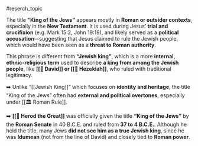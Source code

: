 #reserch_topic 

The title **“King of the Jews”** appears mostly in **Roman or outsider contexts**, especially in the **New Testament**. It is used during Jesus’ **trial and crucifixion** (e.g. Mark 15:2, John 19:19), and likely served as a **political accusation**—suggesting that Jesus claimed to rule the Jewish people, which would have been seen as a **threat to Roman authority**.

This phrase is different from **“Jewish king”**, which is a more **internal, ethnic-religious term** used to describe **a king from among the Jewish people**, like **[[👑 David]] or [[👑 Hezekiah]]**, who ruled with traditional legitimacy.

➡️ Unlike “[[Jewish King]]” which focuses on **identity and heritage**, the title “King of the Jews” often had **external and political overtones**, especially under [[🏛️ Roman Rule]].

➡️ **[[👑 Herod the Great]]** was officially given the title **“King of the Jews”** by the **Roman Senate** in 40 B.C.E. and ruled from **37 to 4 B.C.E.**. Although he held the title, many Jews **did not see him as a true Jewish king**, since he was **Idumean** (not from the line of David) and closely tied to **Roman power**.
